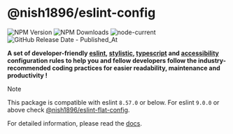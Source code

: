 # @nish1896/eslint-config

![NPM Version](https://img.shields.io/npm/v/%40nish1896%2Feslint-config)
![NPM Downloads](https://img.shields.io/npm/dt/%40nish1896%2Feslint-config)
![node-current](https://img.shields.io/node/v/%40nish1896%2Feslint-config?color=%23e86267)
![GitHub Release Date - Published_At](https://img.shields.io/github/release-date/nishkohli96/eslint-config)

**A set of developer-friendly [eslint](https://eslint.org/), [stylistic](https://eslint.style/), [typescript](https://www.typescriptlang.org/) and [accessibility](https://developer.mozilla.org/en-US/docs/Learn/Accessibility/What_is_accessibility) configuration rules to help you and fellow developers follow the industry-recommended coding practices for easier readability, maintenance and productivity !**

> [!NOTE]
>This package is compatible with eslint `8.57.0` or below. For eslint `9.0.0` or above check [@nish1896/eslint-flat-config](https://www.npmjs.com/package/@nish1896/eslint-flat-config).

For detailed information, please read the [docs](https://nish1896-eslint-config.vercel.app/).

